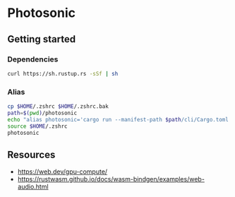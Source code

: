 # Photosonic


## Getting started

### Dependencies
```sh
curl https://sh.rustup.rs -sSf | sh
```

### Alias
```sh
cp $HOME/.zshrc $HOME/.zshrc.bak
path=$(pwd)/photosonic
echo "alias photosonic='cargo run --manifest-path $path/cli/Cargo.toml -- '" >> $HOME/.zshrc
source $HOME/.zshrc
photosonic
```

## Resources

- https://web.dev/gpu-compute/
- https://rustwasm.github.io/docs/wasm-bindgen/examples/web-audio.html
